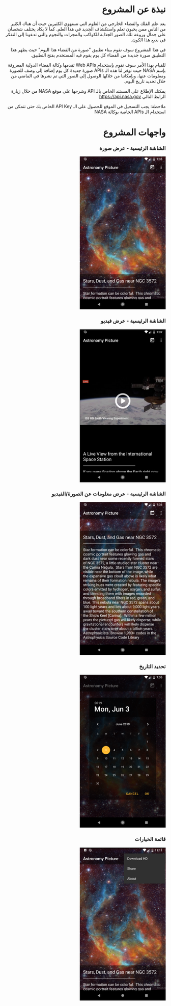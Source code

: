 # <div dir="rtl">نبذة عن المشروع</div>
<div dir="rtl">
يعد علم الفلك والفضاء الخارجي من العلوم التي تستهوي الكثيرين حيث أن هناك الكثير من الناس ممن يحبون تعلم واستكشاف الجديد في هذا العلم.
كما لا يكاد يختلف شخصان على جمال وروعة تلك الصور الجذابة للكواكب والمجرات والنجوم والتي تدعونا إلى التفكر في بديع هذا الكون.

في هذا المشروع سوف نقوم ببناء تطبيق "صورة من الفضاء هذا اليوم" حيث يظهر هذا التطبيق صورة جديدة من الفضاء كل يوم يقوم فيه المستخدم بفتح التطبيق.

للقيام بهذا الأمر سوف نقوم بإستخدام Web APIs تقدمها وكالة الفضاء الدولية المعروفة بإسم NASA حيث توفر لنا هذه الـ APIs صورة جديدة كل يوم إضافة إلى وصف للصورة ومعلومات عنها، وبإمكاننا من خلالها الوصول إلى الصور التي تم نشرها في الماضي من خلال تحديد تاريخ اليوم.

يمكنك الإطلاع على المستند الخاص بالـ API وشرحها على موقع NASA من خلال زيارة الرابط التالي
<a href="https://api.nasa.gov">https://api.nasa.gov</a>

ملاحظة: يجب التسجيل في الموقع للحصول على الـ API Key الخاص بك حتى تتمكن من استخدام الـ APIs الخاصة بوكالة NASA

</div>




# <div dir="rtl">واجهات المشروع</div>

<div dir="rtl">

<h3>الشاشة الرئيسية - عرض صورة</h3>
<img src="screenshots/Screenshot_1559536577.png" heigth="480" width="270"/>

<h3>الشاشة الرئيسية - عرض فيديو</h3>
<img src="screenshots/Screenshot_1559536642.png" heigth="480" width="270"/>

<h3>الشاشة الرئيسية - عرض معلومات عن الصورة/الفيديو</h3>
<img src="screenshots/Screenshot_1559536581.png" heigth="480" width="270"/>

<h3>تحديد التاريخ</h3>
<img src="screenshots/Screenshot_1559536609.png" heigth="480" width="270"/>

<h3>قائمة الخيارات</h3>
<img src="screenshots/Screenshot_1559592694.png" heigth="480" width="270"/>

</div>

